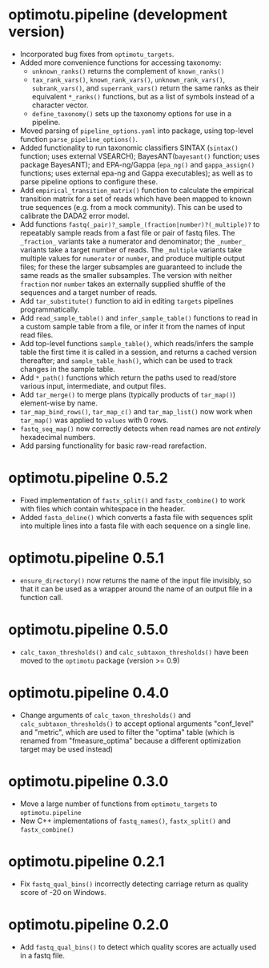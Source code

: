# optimotu.pipeline (development version)
* Incorporated bug fixes from `optimotu_targets`.
* Added more convenience functions for accessing taxonomy:
  - `unknown_ranks()` returns the complement of `known_ranks()`
  - `tax_rank_vars()`, `known_rank_vars()`, `unknown_rank_vars()`,
    `subrank_vars()`, and `superrank_vars()` return the same ranks as their
    equivalent `*_ranks()` functions, but as a list of symbols instead of a
    character vector.
  - `define_taxonomy()` sets up the taxonomy options for use in a pipeline.
* Moved parsing of `pipeline_options.yaml` into package, using top-level
  function `parse_pipeline_options()`.
* Added functionality to run taxonomic classifiers SINTAX (`sintax()` function;
  uses external VSEARCH); BayesANT(`bayesant()` function; uses package BayesANT);
  and EPA-ng/Gappa (`epa_ng()` and `gappa_assign()` functions; uses external
  epa-ng and Gappa executables); as well as to parse pipeline options to
  configure these.
* Add `empirical_transition_matrix()` function to calculate the empirical
  transition matrix for a set of reads which have been mapped to known
  true sequences (e.g. from a mock community). This can be used to calibrate
  the DADA2 error model.
* Add functions `fastq(_pair)?_sample_(fraction|number)?(_multiple)?`
  to repeatably sample reads from a fast file or pair of fastq files. The
  `_fraction_` variants take a numerator and denominator; the `_number_`
  variants take a target number of reads. The `_multiple` variants take multiple
  values for `numerator` or `number`, and produce multiple output files; for
  these the larger subsamples are guaranteed to include the same reads as the
  smaller subsamples. The version with neither `fraction` nor `number` takes
  an externally supplied shuffle of the sequences and a target number of reads.
* Add `tar_substitute()` function to aid in editing `targets` pipelines
  programmatically.
* Add `read_sample_table()` and `infer_sample_table()` functions to read in a
  custom sample table from a file, or infer it from the names of input read
  files.
* Add top-level functions `sample_table()`, which reads/infers the sample table
  the first time it is called in a session, and returns a cached version
  thereafter; and `sample_table_hash()`, which can be used to track changes in
  the sample table.
* Add `*_path()` functions which return the paths used to read/store
  various input, intermediate, and output files.
* Add `tar_merge()` to merge plans (typically products of `tar_map()`)
  element-wise by name.
* `tar_map_bind_rows()`, `tar_map_c()` and `tar_map_list()` now work when
  `tar_map()` was applied to `values` with 0 rows.
* `fastq_seq_map()` now correctly detects when read names are not _entirely_
  hexadecimal numbers.
* Add parsing functionality for basic raw-read rarefaction.
  
# optimotu.pipeline 0.5.2
* Fixed implementation of `fastx_split()` and `fastx_combine()` to work with
  files which contain whitespace in the header.
* Added `fasta_deline()` which converts a fasta file with sequences split into
  multiple lines into a fasta file with each sequence on a single line.

# optimotu.pipeline 0.5.1
* `ensure_directory()` now returns the name of the input file invisibly,
so that it can be used as a wrapper around the name of an output file in a
function call.

# optimotu.pipeline 0.5.0
* `calc_taxon_thresholds()` and `calc_subtaxon_thresholds()` have been moved to
the `optimotu` package (version >= 0.9)

# optimotu.pipeline 0.4.0
* Change arguments of `calc_taxon_thresholds()` and `calc_subtaxon_thresholds()`
to accept optional arguments "conf_level" and "metric", which are used to filter
the "optima" table (which is renamed from "fmeasure_optima" because a different
optimization target may be used instead)

# optimotu.pipeline 0.3.0
* Move a large number of functions from `optimotu_targets` to `optimotu.pipeline`
* New C++ implementations of `fastq_names()`, `fastx_split()` and
`fastx_combine()`

# optimotu.pipeline 0.2.1

* Fix `fastq_qual_bins()` incorrectly detecting carriage return as quality score
of -20 on Windows.

# optimotu.pipeline 0.2.0

* Add `fastq_qual_bins()` to detect which quality scores are actually used in a
fastq file.
